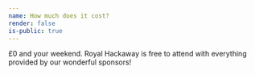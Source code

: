 ```yaml
---
name: How much does it cost?
render: false
is-public: true
---
```


£0 and your weekend. Royal Hackaway is free to attend with everything provided by our wonderful sponsors!
